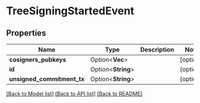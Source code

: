 # TreeSigningStartedEvent

## Properties

| Name                       | Type                    | Description | Notes      |
| -------------------------- | ----------------------- | ----------- | ---------- |
| **cosigners_pubkeys**      | Option<**Vec<String>**> |             | [optional] |
| **id**                     | Option<**String**>      |             | [optional] |
| **unsigned_commitment_tx** | Option<**String**>      |             | [optional] |

[[Back to Model list]](../README.md#documentation-for-models) [[Back to API list]](../README.md#documentation-for-api-endpoints) [[Back to README]](../README.md)
